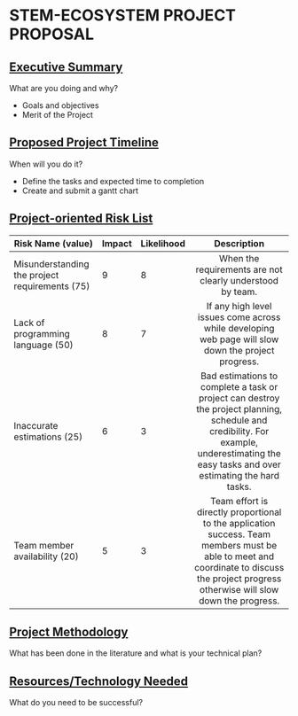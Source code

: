# STEM-ECOSYSTEM PROJECT PROPOSAL

## [Executive Summary](https://github.com/MLHale/CYBR4580-8950/blob/master/projects/milestone1.md#executive-project-summary)
What are you doing and why?
* Goals and objectives
* Merit of the Project

## [Proposed Project Timeline](https://github.com/MLHale/CYBR4580-8950/blob/master/projects/milestone1.md#proposed-project-timeline)
When will you do it?
* Define the tasks and expected time to completion
* Create and submit a gantt chart

## [Project-oriented Risk List](https://github.com/MLHale/CYBR4580-8950/blob/master/projects/milestone1.md#risk-list)
| Risk Name (value) | Impact | Likelihood | Description |
|-------------------------------------------------------|--------|------------|:---------------------------------------------------------------------------------------------------------------------------------------:|
| Misunderstanding the project requirements (75) | 9 | 8 | When the requirements are not clearly understood by team. |
| Lack of programming language  (50)        | 8 | 7 | If any high level issues come across while developing web page will slow down the project progress. |
| Inaccurate estimations (25) | 6 | 3 | Bad estimations to complete a task or project can destroy the project planning, schedule and credibility. For example, underestimating the easy tasks and over estimating the hard tasks. |
| Team member availability (20) | 5 | 3 | Team effort is directly proportional to the application success. Team members must be able to meet and coordinate to discuss the project progress otherwise will slow down the progress. |


## [Project Methodology](https://github.com/MLHale/CYBR4580-8950/blob/master/projects/milestone1.md#project-methodology)
What has been done in the literature and what is your technical plan?

## [Resources/Technology Needed](https://github.com/MLHale/CYBR4580-8950/blob/master/projects/milestone1.md#resources-needed)
What do you need to be successful?
